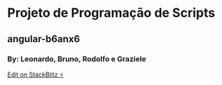# Projeto de Programação de Scripts
## angular-b6anx6
### By: Leonardo, Bruno, Rodolfo e Graziele

[Edit on StackBlitz ⚡️](https://stackblitz.com/edit/angular-b6anx6)
